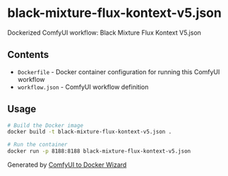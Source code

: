 # black-mixture-flux-kontext-v5.json

Dockerized ComfyUI workflow: Black Mixture Flux Kontext V5.json

## Contents

- `Dockerfile` - Docker container configuration for running this ComfyUI workflow
- `workflow.json` - ComfyUI workflow definition

## Usage

```bash
# Build the Docker image
docker build -t black-mixture-flux-kontext-v5.json .

# Run the container
docker run -p 8188:8188 black-mixture-flux-kontext-v5.json
```

Generated by [ComfyUI to Docker Wizard](undefined)
